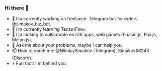 ### Hi there 👋

- 🔭 I’m currently working on freelance. Telegram bot for orders @simakov_biz_bot.
- 🌱 I’m currently learning TensorFlow.
- 👯 I’m looking to collaborate on iOS apps, web games (Phaser.js, Pixi.js, Melon.js).
- 💬 Ask me about your problems, maybe I can help you.
- 📫 How to reach me: @NikolaySimakov (Telegram), Simakov#8243 (Discord).
- ⚡ Fun fact: I'm behind you.

<!-- youtube.com/channel/UCdyg7BACRoLit_UoXUiassg (YouTube) -->
